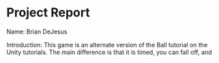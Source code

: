 # Project Report

Name: Brian DeJesus

Introduction: This game is an alternate version of the Ball tutorial on the Unity tutorials. The main difference is that it is timed, you can fall off, and 
